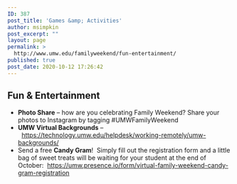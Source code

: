 ```yaml
---
ID: 387
post_title: 'Games &amp; Activities'
author: msimpkin
post_excerpt: ""
layout: page
permalink: >
  http://www.umw.edu/familyweekend/fun-entertainment/
published: true
post_date: 2020-10-12 17:26:42
---
```

<h2><strong>Fun &amp; Entertainment</strong></h2>
<ul>
 	<li><strong>Photo Share</strong> – how are you celebrating Family Weekend? Share your photos to Instagram by tagging #UMWFamilyWeekend</li>
 	<li><strong>UMW Virtual Backgrounds</strong> –  <a href="https://technology.umw.edu/helpdesk/working-remotely/umw-backgrounds/">https://technology.umw.edu/helpdesk/working-remotely/umw-backgrounds/</a></li>
 	<li>Send a free <strong>Candy Gram</strong>!  Simply fill out the registration form and a little bag of sweet treats will be waiting for your student at the end of October:  <a href="https://umw.presence.io/form/virtual-family-weekend-candy-gram-registration">https://umw.presence.io/form/virtual-family-weekend-candy-gram-registration</a></li>
</ul>
<h2></h2>